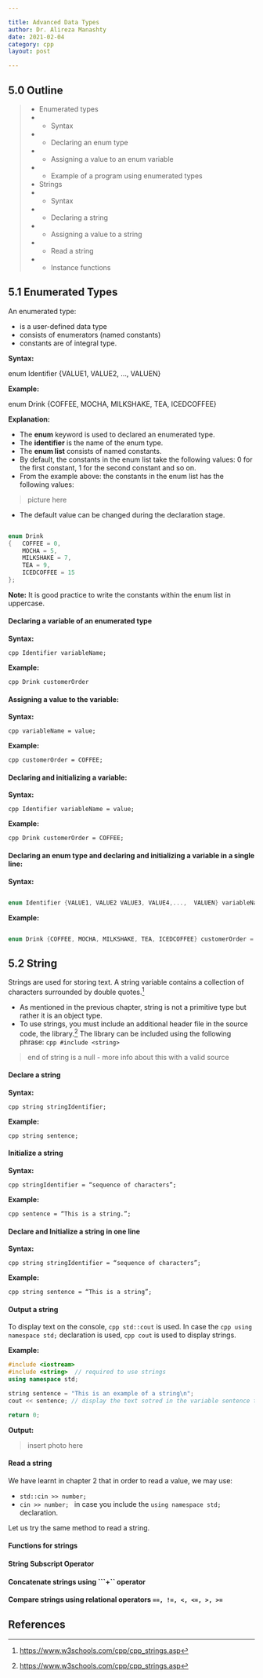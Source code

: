 ```yaml
---

title: Advanced Data Types
author: Dr. Alireza Manashty
date: 2021-02-04
category: cpp
layout: post

---
```

## 5.0 Outline
 > - Enumerated types
 > - - Syntax
 > - - Declaring an enum type
 > - - Assigning a value to an enum variable
 > - - Example of a program using enumerated types
 > - Strings
 > - - Syntax
 > - - Declaring a string
 > - - Assigning a value to a string
 > - - Read a string
 > - - Instance functions

## 5.1 Enumerated Types

An enumerated type:
- is a user-defined data type
- consists of enumerators (named constants)
- constants are of integral type.

**Syntax:**

enum Identifier {VALUE1, VALUE2, …, VALUEN}

**Example:**

enum Drink {COFFEE, MOCHA, MILKSHAKE, TEA, ICEDCOFFEE}

**Explanation:**

- The **enum** keyword is used to declared an enumerated type.
- The **identifier** is the name of the enum type.
- The **enum list** consists of named constants. 
- By default, the constants in the enum list take the following values:
0 for the first constant, 1 for the second constant and so on.
- From the example above: the constants in the enum list has the following values:

> picture here

- The default value can be changed during the declaration stage.

```cpp

enum Drink
{   COFFEE = 0, 
    MOCHA = 5, 
    MILKSHAKE = 7,
    TEA = 9,
    ICEDCOFFEE = 15
};

```

**Note:** It is good practice to write the constants within the enum list in uppercase. 

#### Declaring a variable of an enumerated type
**Syntax:**

```cpp Identifier variableName; ```

**Example:**

```cpp Drink customerOrder ```


#### Assigning a value to the variable:
**Syntax:**

```cpp variableName = value; ```

**Example:**

```cpp customerOrder = COFFEE; ```

#### Declaring and initializing a variable:
**Syntax:**

```cpp Identifier variableName = value; ```

**Example:**

```cpp Drink customerOrder = COFFEE; ```

#### Declaring an enum type and declaring and initializing a variable in a single line:
**Syntax:**

```cpp 

enum Identifier {VALUE1, VALUE2 VALUE3, VALUE4,...,  VALUEN} variableName = VALUE[X]; //where X is a value from 1 to N

```

**Example:**

```cpp 

enum Drink {COFFEE, MOCHA, MILKSHAKE, TEA, ICEDCOFFEE} customerOrder = MOCHA;
```

## 5.2 String
Strings are used for storing text. A string variable contains a collection of characters surrounded by double quotes.[^string]

[^string]:<https://www.w3schools.com/cpp/cpp_strings.asp>

- As mentioned in the previous chapter, string is not a primitive type but rather it is an object type.
- To use strings, you must include an additional header file in the source code, the <string> library.[^string] The <string> library can be included using the following phrase: ```cpp #include <string> ```
>end of string is a null - more info about this with a valid source


#### Declare a string
**Syntax:**

```cpp string stringIdentifier; ```

**Example:**

```cpp string sentence;```

#### Initialize a string
**Syntax:**

```cpp stringIdentifier = “sequence of characters”; ```

**Example:**

```cpp sentence = “This is a string.”;```


#### Declare and Initialize a string in one line
**Syntax:**

```cpp string stringIdentifier = “sequence of characters”;```

**Example:**

```cpp string sentence = “This is a string”;```

#### Output a string

To display text on the console, ```cpp std::cout``` is used. In case the ```cpp using namespace std;``` declaration is used, ```cpp cout``` is used to display strings.

**Example:**
```cpp
#include <iostream> 
#include <string>  // required to use strings
using namespace std;

string sentence = "This is an example of a string\n";
cout << sentence; // display the text sotred in the variable sentence to the console

return 0;
```
**Output:**
>insert photo here

#### Read a string

We have learnt in chapter 2 that in order to read a value, we may use:
 - ```std::cin >> number;```
 - ```cin >> number; ``` in case you include the ```using namespace std;``` declaration.

Let us try the same method to read a string.
#### Functions for strings

#### String Subscript Operator

#### Concatenate strings using ```+`` operator

#### Compare strings using relational operators ``` ==, !=, <, <=, >, >=  ```

## References